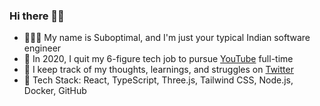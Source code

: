 ### Hi there 👋🏾
<!-- - 🤷🏾‍♂️ My name is Suboptimal¹, and I'm just your typical Indian software engineer -->
- 👨🏾‍💻 My name is Suboptimal, and I'm just your typical Indian software engineer
- 🎥 In 2020, I quit my 6-figure tech job to pursue [YouTube](https://youtube.com/SuboptimalEng) full-time
- 🤔 I keep track of my thoughts, learnings, and struggles on [Twitter](https://twitter.com/SuboptimalEng)
- 🎯 Tech Stack: React, TypeScript, Three.js, Tailwind CSS, Node.js, Docker, GitHub
<!-- - 🤔 In my free time, I build tech products to help creators -->
<!-- - ✍🏾 I keep track of my thoughts, learnings, and struggles on [Twitter](https://twitter.com/SuboptimalEng) -->

<!-- ### Tech Stack 
- React
- TypeScript
- Three.js
- Tailwind CSS
- Node.js
- VS Code + Vim
- Docker
-  -->

<!-- ### I post 📝 -->
<!-- - 🐦 Thoughts, learnings, and struggles of being a YouTuber and solo-founder on [Twitter](https://twitter.com/SuboptimalEng) -->
<!-- - 💻 Videos about web development & developer productivity on [YouTube](https://youtube.com/SuboptimalEng) -->
<!-- - 🐦 short-form updates (and dank memes) on [twitter](https://twitter.com/SuboptimalEng) -->
<!-- - 📖 thoughts, learnings and struggles of being a YouTuber on [suboptimaleng.github.io](https://suboptimaleng.github.io) (deprecated) -->

<!-- ### Road to 100k Subscribers

|      | Views | Total Subs | Earnings |
| ---- | :---- | :--------- | :------- |
| Jan. | 17k   | 5200(+350) | $60      |
| Feb. | 12k   | 5390(+190) | $40      |
| Mar. | 9k    | 5500(+110) | $30      |
| Apr. | 10k   | 5650(+150) | $30      |
| May  | 14k   | 5760(+110) | $40      |
| Jun. | -     | -          | -        | -->

<!-- ### Footnotes
¹ Not my real name. -->
